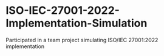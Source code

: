 # ISO-IEC-27001-2022-Implementation-Simulation
Participated in a team project simulating ISO/IEC 27001:2022 implementation
